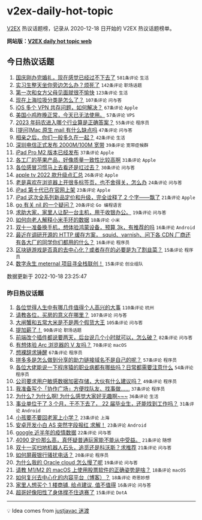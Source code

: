 # v2ex-daily-hot-topic

[V2EX](https://www.v2ex.com/) 热议话题榜，记录从 2020-12-18 日开始的 V2EX 热议话题榜单。

**网站版：[V2EX daily hot topic web](https://boojack.github.io/v2ex-daily-hot-topic-web/)**

## 今日热议话题

<!-- TODAY BEGIN -->

1. [国庆刚办完婚礼，现在感觉已经过不下去了](https://www.v2ex.com/t/887715) `581条评论` `生活`
1. [实习生整天坐你旁边怎么办？烦死了](https://www.v2ex.com/t/887770) `142条评论` `职场话题`
1. [第一次和女方父母见面就很不愉快](https://www.v2ex.com/t/887805) `123条评论` `生活`
1. [现在上海垃圾分类是怎么了？](https://www.v2ex.com/t/887732) `107条评论` `问与答`
1. [iOS 多个 VPN 共存问题，如何解决？](https://www.v2ex.com/t/887702) `67条评论` `Apple`
1. [美国小鸡昨晚正常，今天已无法使用。](https://www.v2ex.com/t/887719) `57条评论` `VPS`
1. [2023 年码农进入哪个行业算是正确答案？](https://www.v2ex.com/t/887814) `55条评论` `程序员`
1. [[提问]Mac 原生 mail 有什么缺点吗](https://www.v2ex.com/t/887690) `47条评论` `问与答`
1. [相亲之后，你们一般多久在一起？](https://www.v2ex.com/t/887852) `42条评论` `生活`
1. [深圳电信正式发布 2000M/100M 宽带](https://www.v2ex.com/t/887710) `39条评论` `宽带症候群`
1. [iPad Pro M2 版本已经发布](https://www.v2ex.com/t/887936) `37条评论` `Apple`
1. [各工厂的苹果产品，好像质量一致性比较高啊](https://www.v2ex.com/t/887677) `31条评论` `Apple`
1. [各位感冒习惯马上去看还是扛过去？](https://www.v2ex.com/t/887850) `30条评论` `问与答`
1. [apple tv 2022 款升级点汇总](https://www.v2ex.com/t/887948) `26条评论` `Apple`
1. [老是喜欢在浏览器上开很多标签页，也不舍得关，怎么办](https://www.v2ex.com/t/887894) `24条评论` `问与答`
1. [iPad 第十代已在官网上架](https://www.v2ex.com/t/887934) `23条评论` `Apple`
1. [iPad 这次全系列新品定价和升级，完全诠释了 2 个字——飘了](https://www.v2ex.com/t/887942) `21条评论` `Apple`
1. [go 有关 nil 的一个疑问？](https://www.v2ex.com/t/887817) `20条评论` `Go 编程语言`
1. [求助大家，家里人让配一台主机，用于收银办公。](https://www.v2ex.com/t/887713) `19条评论` `问与答`
1. [如何向老人解释小米手环的数据](https://www.v2ex.com/t/887680) `18条评论` `小米`
1. [双十一准备换手机，想体验鸿蒙设备，预算 3k，有推荐的吗](https://www.v2ex.com/t/887827) `16条评论` `Android`
1. [最近在调研开源的 HTTP 缓存方案， squid、varnish、问下各 CDN 厂商还有各大厂的同学你们都用的什么？](https://www.v2ex.com/t/887725) `16条评论` `程序员`
1. [区块链游戏是否真的去中心化？或者存在的必要是为了割韭菜？](https://www.v2ex.com/t/887728) `15条评论` `程序员`
1. [数字永生 meternal 项目寻全栈联创！](https://www.v2ex.com/t/887714) `15条评论` `创业组队`

数据更新于 2022-10-18 23:25:47

<!-- TODAY END -->

### 昨日热议话题

<!-- YESTERDAY BEGIN -->

1. [各位觉得人生中有哪几件值得个人高兴的大事](https://www.v2ex.com/t/887450) `110条评论` `杭州`
1. [请教各位，买房的意义在哪里？](https://www.v2ex.com/t/887519) `107条评论` `问与答`
1. [大闸蟹和五常大米是不是两个假货大王](https://www.v2ex.com/t/887422) `105条评论` `问与答`
1. [提加薪了！](https://www.v2ex.com/t/887408) `90条评论` `职场话题`
1. [前端改个插件都说要两天，后台说几个小时就可以，怎么破？](https://www.v2ex.com/t/887532) `82条评论` `问与答`
1. [有想体验 Arc 浏览器的 V 友吗？](https://www.v2ex.com/t/887513) `70条评论` `macOS`
1. [想裸辞求锤醒](https://www.v2ex.com/t/887600) `67条评论` `程序员`
1. [拼多多是怎么做到分享的助力链接域名不是自己的呢？](https://www.v2ex.com/t/887582) `57条评论` `程序员`
1. [各位大佬能说一下程序猿的职业病都有哪些吗？日常都需要注意什么](https://www.v2ex.com/t/887533) `54条评论` `程序员`
1. [公司要求用户敏感数据加密存储，大伙有什么建议吗？](https://www.v2ex.com/t/887563) `49条评论` `程序员`
1. [我准备写个「协作广场」方便找队友、找事做……](https://www.v2ex.com/t/887409) `37条评论` `程序员`
1. [为什么? 为什么啊! 为什么感觉大家好无趣啊~~~](https://www.v2ex.com/t/887635) `36条评论` `生活`
1. [事业单位干了 3 个月，干不下去了， 22 届毕业生，还能找到工作吗？](https://www.v2ex.com/t/887535) `31条评论` `Android`
1. [小孩要不要回老家上小学？](https://www.v2ex.com/t/887545) `23条评论` `上海`
1. [安卓开发小白 AS 突然字段报红 求解！](https://www.v2ex.com/t/887522) `23条评论` `Android`
1. [google 近半年的疫情数据](https://www.v2ex.com/t/887552) `22条评论` `问与答`
1. [4090 定价那么高，真怀疑普通玩家能不能从中受益。](https://www.v2ex.com/t/887589) `21条评论` `随想`
1. [双十一买扫地机器人石头，追觅还是科沃斯？求推荐](https://www.v2ex.com/t/887539) `21条评论` `问与答`
1. [如何屏蔽银行骚扰电话？](https://www.v2ex.com/t/887569) `20条评论` `程序员`
1. [为什么我的 Oracle cloud 怎么慢了呢](https://www.v2ex.com/t/887555) `19条评论` `问与答`
1. [请教 M1/M2 的 macOS 上使用股票软件的正确姿势是啥？](https://www.v2ex.com/t/887536) `18条评论` `macOS`
1. [如何复兴去中心化的内容平台（博客）？](https://www.v2ex.com/t/887503) `18条评论` `奇思妙想`
1. [家里人想买个 1 楼商铺, 给点建议, 值不值得](https://www.v2ex.com/t/887520) `16条评论` `问与答`
1. [超哥好像阳性了身体撑不住退赛了](https://www.v2ex.com/t/887482) `15条评论` `DotA`

<!-- YESTERDAY END -->

---

💡 Idea comes from [justjavac 迷渡](https://github.com/justjavac/)
